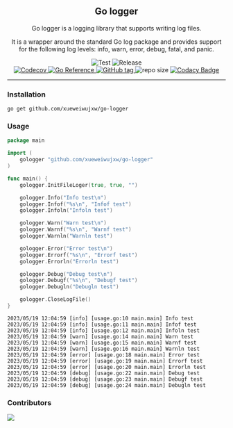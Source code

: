 <h2 align="center">
  Go logger
</h2>
<p align="center">
  Go logger is a logging library that supports writing log files. 
</p>
<p align="center">
  It is a wrapper around the standard Go log package and provides support for the following log levels: info, warn, error, debug, fatal, and panic.
</p>
<p align="center">
  <img src="https://github.com/xueweiwujxw/go-logger/actions/workflows/test.yml/badge.svg" alt="Test">
  <img src="https://github.com/xueweiwujxw/go-logger/actions/workflows/release.yml/badge.svg" alt="Release">
  <br/>
  <a href="https://codecov.io/gh/xueweiwujxw/go-logger">
    <img src="https://codecov.io/gh/xueweiwujxw/go-logger/branch/master/graph/badge.svg?token=5WBX2UZQ79" alt="Codecov">
  </a>
  <a href="https://pkg.go.dev/github.com/xueweiwujxw/go-logger">
    <img src="https://pkg.go.dev/badge/github.com/xueweiwujxw/go-logger.svg" alt="Go Reference">
  </a>
  <a href="https://github.com/xueweiwujxw/go-logger/releases">
    <img src="https://img.shields.io/github/v/tag/xueweiwujxw/go-logger" alt="GitHub tag">
  </a>
  <img src="https://img.shields.io/github/repo-size/xueweiwujxw/multi-provider" alt="repo size">
  <a href="https://app.codacy.com/gh/xueweiwujxw/go-logger/dashboard?utm_source=gh&utm_medium=referral&utm_content=&utm_campaign=Badge_grade">
    <img src="https://app.codacy.com/project/badge/Grade/bf2e5a8ab0c544f5a65e122220df0f06" alt="Codacy Badge">
  </a>
</p>
<hr/>

### Installation

```shell
go get github.com/xueweiwujxw/go-logger
```

### Usage

```go
package main

import (
	gologger "github.com/xueweiwujxw/go-logger"
)

func main() {
	gologger.InitFileLoger(true, true, "")

	gologger.Info("Info test\n")
	gologger.Infof("%s\n", "Infof test")
	gologger.Infoln("Infoln test")

	gologger.Warn("Warn test\n")
	gologger.Warnf("%s\n", "Warnf test")
	gologger.Warnln("Warnln test")

	gologger.Error("Error test\n")
	gologger.Errorf("%s\n", "Errorf test")
	gologger.Errorln("Errorln test")

	gologger.Debug("Debug test\n")
	gologger.Debugf("%s\n", "Debugf test")
	gologger.Debugln("Debugln test")

	gologger.CloseLogFile()
}
```

```shell
2023/05/19 12:04:59 [info] [usage.go:10 main.main] Info test
2023/05/19 12:04:59 [info] [usage.go:11 main.main] Infof test
2023/05/19 12:04:59 [info] [usage.go:12 main.main] Infoln test
2023/05/19 12:04:59 [warn] [usage.go:14 main.main] Warn test
2023/05/19 12:04:59 [warn] [usage.go:15 main.main] Warnf test
2023/05/19 12:04:59 [warn] [usage.go:16 main.main] Warnln test
2023/05/19 12:04:59 [error] [usage.go:18 main.main] Error test
2023/05/19 12:04:59 [error] [usage.go:19 main.main] Errorf test
2023/05/19 12:04:59 [error] [usage.go:20 main.main] Errorln test
2023/05/19 12:04:59 [debug] [usage.go:22 main.main] Debug test
2023/05/19 12:04:59 [debug] [usage.go:23 main.main] Debugf test
2023/05/19 12:04:59 [debug] [usage.go:24 main.main] Debugln test
```

### Contributors

<a href="https://github.com/xueweiwujxw/go-logger/graphs/contributors">
  <img src="https://contrib.rocks/image?repo=xueweiwujxw/go-logger" />
</a>
